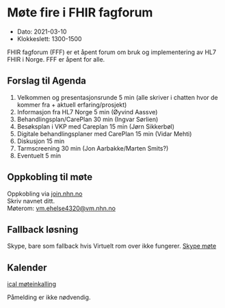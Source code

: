 # Møte fire i FHIR fagforum

* Dato: 2021-03-10
* Klokkeslett: 1300-1500

FHIR fagforum (FFF) er et åpent forum om bruk og implementering av HL7 FHIR i Norge. FFF er åpent for alle.

## Forslag til Agenda

1. Velkommen og presentasjonsrunde 5 min (alle skriver i chatten hvor de kommer fra + aktuell erfaring/prosjekt)
2. Informasjon fra HL7 Norge 5 min (Øyvind Aassve)
3. Behandlingsplan/CarePlan 30 min (Ingvar Sørlien)
4. Besøksplan i VKP med Careplan 15 min (Jørn Sikkerbøl)
5. Digitale behandlingsplaner med CarePlan 15 min (Vidar Mehti)
6. Diskusjon 15 min
7. Tarmscreening 30 min (Jon Aarbakke/Marten Smits?)
8. Eventuelt 5 min

## Oppkobling til møte

Oppkobling via [join.nhn.no](http://join.nhn.no)  
Skriv navnet ditt.  
Møterom: vm.ehelse4320@vm.nhn.no

## Fallback løsning

Skype, bare som fallback hvis Virtuelt rom over ikke fungerer.
[Skype møte](https://meet.ehelse.no/thomas.tveit.rosenlund/JY6LJC2Q)

## Kalender

[ical møteinkalling](ical/FHIR%20fagforum%20%234.ics)

Påmelding er ikke nødvendig.
